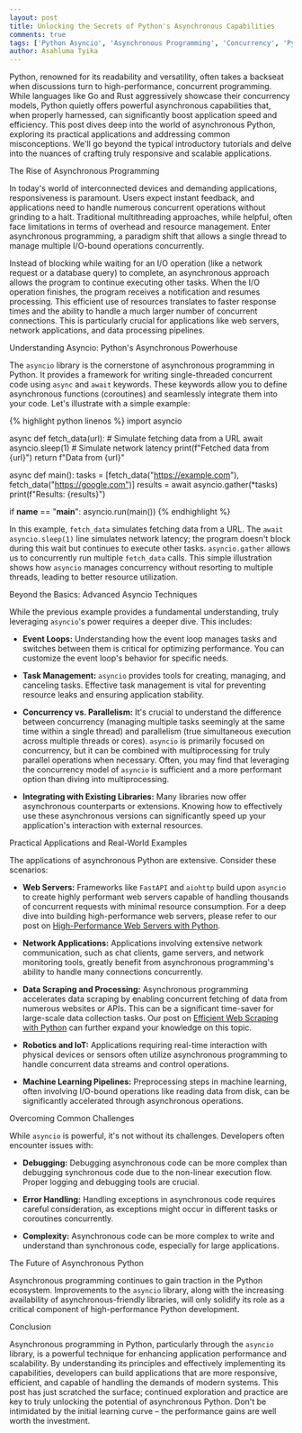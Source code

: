 ```yaml
---
layout: post
title: Unlocking the Secrets of Python's Asynchronous Capabilities
comments: true
tags: ['Python Asyncio', 'Asynchronous Programming', 'Concurrency', 'Python']
author: Asahluma Tyika
---
```



Python, renowned for its readability and versatility, often takes a backseat when discussions turn to high-performance, concurrent programming.  While languages like Go and Rust aggressively showcase their concurrency models, Python quietly offers powerful asynchronous capabilities that, when properly harnessed, can significantly boost application speed and efficiency. This post dives deep into the world of asynchronous Python, exploring its practical applications and addressing common misconceptions. We'll go beyond the typical introductory tutorials and delve into the nuances of crafting truly responsive and scalable applications.


The Rise of Asynchronous Programming

In today's world of interconnected devices and demanding applications, responsiveness is paramount.  Users expect instant feedback, and applications need to handle numerous concurrent operations without grinding to a halt. Traditional multithreading approaches, while helpful, often face limitations in terms of overhead and resource management.  Enter asynchronous programming, a paradigm shift that allows a single thread to manage multiple I/O-bound operations concurrently.

Instead of blocking while waiting for an I/O operation (like a network request or a database query) to complete, an asynchronous approach allows the program to continue executing other tasks.  When the I/O operation finishes, the program receives a notification and resumes processing. This efficient use of resources translates to faster response times and the ability to handle a much larger number of concurrent connections.  This is particularly crucial for applications like web servers, network applications, and data processing pipelines.


Understanding Asyncio: Python's Asynchronous Powerhouse

The `asyncio` library is the cornerstone of asynchronous programming in Python.  It provides a framework for writing single-threaded concurrent code using `async` and `await` keywords.  These keywords allow you to define asynchronous functions (coroutines) and seamlessly integrate them into your code.  Let's illustrate with a simple example:

{% highlight python linenos %}
import asyncio

async def fetch_data(url):
    # Simulate fetching data from a URL
    await asyncio.sleep(1)  # Simulate network latency
    print(f"Fetched data from {url}")
    return f"Data from {url}"

async def main():
    tasks = [fetch_data("https://example.com"), fetch_data("https://google.com")]
    results = await asyncio.gather(*tasks)
    print(f"Results: {results}")

if __name__ == "__main__":
    asyncio.run(main())
{% endhighlight %}

In this example, `fetch_data` simulates fetching data from a URL.  The `await asyncio.sleep(1)` line simulates network latency; the program doesn't block during this wait but continues to execute other tasks. `asyncio.gather` allows us to concurrently run multiple `fetch_data` calls.  This simple illustration shows how `asyncio` manages concurrency without resorting to multiple threads, leading to better resource utilization.


Beyond the Basics: Advanced Asyncio Techniques

While the previous example provides a fundamental understanding, truly leveraging `asyncio`'s power requires a deeper dive.  This includes:

* **Event Loops:** Understanding how the event loop manages tasks and switches between them is critical for optimizing performance.  You can customize the event loop's behavior for specific needs.

* **Task Management:**  `asyncio` provides tools for creating, managing, and canceling tasks. Effective task management is vital for preventing resource leaks and ensuring application stability.

* **Concurrency vs. Parallelism:**  It's crucial to understand the difference between concurrency (managing multiple tasks seemingly at the same time within a single thread) and parallelism (true simultaneous execution across multiple threads or cores).  `asyncio` is primarily focused on concurrency, but it can be combined with multiprocessing for truly parallel operations when necessary.  Often, you may find that leveraging the concurrency model of `asyncio` is sufficient and a more performant option than diving into multiprocessing.

* **Integrating with Existing Libraries:** Many libraries now offer asynchronous counterparts or extensions.  Knowing how to effectively use these asynchronous versions can significantly speed up your application's interaction with external resources.


Practical Applications and Real-World Examples

The applications of asynchronous Python are extensive.  Consider these scenarios:

* **Web Servers:**  Frameworks like `FastAPI` and `aiohttp` build upon `asyncio` to create highly performant web servers capable of handling thousands of concurrent requests with minimal resource consumption.  For a deep dive into building high-performance web servers, please refer to our post on [High-Performance Web Servers with Python](gtec0.github.io/high-performance-web-servers).

* **Network Applications:**  Applications involving extensive network communication, such as chat clients, game servers, and network monitoring tools, greatly benefit from asynchronous programming's ability to handle many connections concurrently.

* **Data Scraping and Processing:**  Asynchronous programming accelerates data scraping by enabling concurrent fetching of data from numerous websites or APIs.  This can be a significant time-saver for large-scale data collection tasks.  Our post on [Efficient Web Scraping with Python](gtec0.github.io/efficient-web-scraping) can further expand your knowledge on this topic.

* **Robotics and IoT:**  Applications requiring real-time interaction with physical devices or sensors often utilize asynchronous programming to handle concurrent data streams and control operations.

* **Machine Learning Pipelines:** Preprocessing steps in machine learning, often involving I/O-bound operations like reading data from disk, can be significantly accelerated through asynchronous operations.


Overcoming Common Challenges

While `asyncio` is powerful, it's not without its challenges.  Developers often encounter issues with:

* **Debugging:** Debugging asynchronous code can be more complex than debugging synchronous code due to the non-linear execution flow.  Proper logging and debugging tools are crucial.

* **Error Handling:**  Handling exceptions in asynchronous code requires careful consideration, as exceptions might occur in different tasks or coroutines concurrently.

* **Complexity:** Asynchronous code can be more complex to write and understand than synchronous code, especially for large applications.


The Future of Asynchronous Python

Asynchronous programming continues to gain traction in the Python ecosystem.  Improvements to the `asyncio` library, along with the increasing availability of asynchronous-friendly libraries, will only solidify its role as a critical component of high-performance Python development.


Conclusion

Asynchronous programming in Python, particularly through the `asyncio` library, is a powerful technique for enhancing application performance and scalability. By understanding its principles and effectively implementing its capabilities, developers can build applications that are more responsive, efficient, and capable of handling the demands of modern systems. This post has just scratched the surface;  continued exploration and practice are key to truly unlocking the potential of asynchronous Python. Don't be intimidated by the initial learning curve – the performance gains are well worth the investment.
